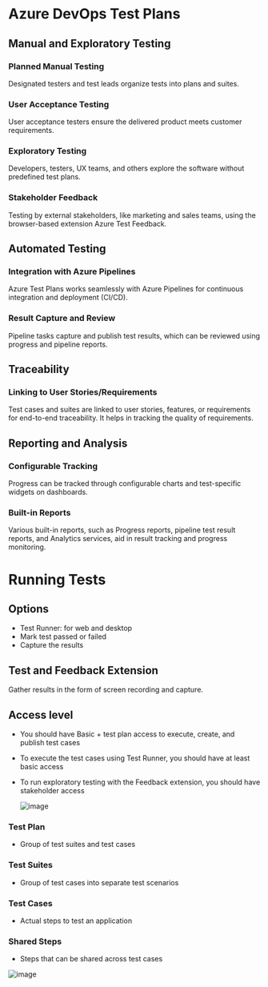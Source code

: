 # Azure DevOps Test Plans

## Manual and Exploratory Testing  

### Planned Manual Testing
Designated testers and test leads organize tests into plans and suites.

### User Acceptance Testing
User acceptance testers ensure the delivered product meets customer requirements.

### Exploratory Testing
Developers, testers, UX teams, and others explore the software without predefined test plans.

### Stakeholder Feedback
Testing by external stakeholders, like marketing and sales teams, using the browser-based extension Azure Test Feedback.

## Automated Testing   

### Integration with Azure Pipelines 
Azure Test Plans works seamlessly with Azure Pipelines for continuous integration and deployment (CI/CD).

### Result Capture and Review 
Pipeline tasks capture and publish test results, which can be reviewed using progress and pipeline reports.

## Traceability  

### Linking to User Stories/Requirements
Test cases and suites are linked to user stories, features, or requirements for end-to-end traceability.
It helps in tracking the quality of requirements.

## Reporting and Analysis  

### Configurable Tracking
Progress can be tracked through configurable charts and test-specific widgets on dashboards.

### Built-in Reports
Various built-in reports, such as Progress reports, pipeline test result reports, and Analytics services, aid in result tracking and progress monitoring.

# Running Tests

## Options
- Test Runner: for web and desktop
- Mark test passed or failed
- Capture the results

## Test and Feedback Extension  

Gather results in the form of screen recording and capture.

## Access level 
- You should have Basic + test plan access to execute, create, and publish test cases
- To execute the test cases using Test Runner, you should have at least basic access
- To run exploratory testing with the Feedback extension, you should have stakeholder access

  ![image](https://github.com/piyushsachdeva/AzureDevOps-Zero-to-Hero/assets/40286378/de46dd53-3d44-4208-93e1-2497ed422877)

### Test Plan  

- Group of test suites and test cases

### Test Suites  

- Group of test cases into separate test scenarios

### Test Cases  

- Actual steps to test an application

### Shared Steps  

- Steps that can be shared across test cases

![image](https://github.com/Pavan-1997/Azure_DevOps_Test-Plans/assets/32020205/49fdf875-5707-4d60-9b1a-090ebdc700cd)
